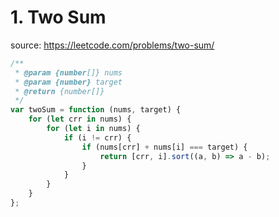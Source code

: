 # 1. Two Sum

source: <https://leetcode.com/problems/two-sum/>

```js
/**
 * @param {number[]} nums
 * @param {number} target
 * @return {number[]}
 */
var twoSum = function (nums, target) {
    for (let crr in nums) {
        for (let i in nums) {
            if (i != crr) {
                if (nums[crr] + nums[i] === target) {
                    return [crr, i].sort((a, b) => a - b);
                }
            }
        }
    }
};
```
